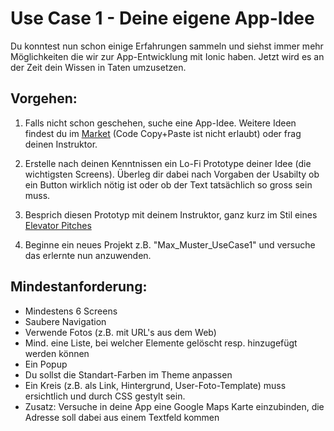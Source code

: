 # Use Case 1 - Deine eigene App-Idee

Du konntest nun schon einige Erfahrungen sammeln und siehst immer mehr Möglichkeiten die wir zur App-Entwicklung mit Ionic haben. Jetzt wird es an der Zeit dein Wissen in Taten umzusetzen.

## Vorgehen:

1. Falls nicht schon geschehen, suche eine App-Idee.  Weitere Ideen findest du im [Market](https://market.ionic.io/) \(Code Copy+Paste ist nicht erlaubt\) oder frag deinen Instruktor.
2. Erstelle nach deinen Kenntnissen ein Lo-Fi Prototype deiner Idee \(die wichtigsten Screens\). Überleg dir dabei nach Vorgaben der Usabilty ob ein Button wirklich nötig ist oder ob der Text tatsächlich so gross sein muss.

3. Besprich diesen Prototyp mit deinem Instruktor, ganz kurz im Stil eines [Elevator Pitches](https://de.wikipedia.org/wiki/Elevator_Pitch)

4. Beginne ein neues Projekt z.B. "Max_Muster_UseCase1" und versuche das erlernte nun anzuwenden.

## Mindestanforderung:

* Mindestens 6 Screens
* Saubere Navigation
* Verwende Fotos \(z.B. mit URL's aus dem Web\)
* Mind. eine Liste, bei welcher Elemente gelöscht resp. hinzugefügt werden können
* Ein Popup 
* Du sollst die Standart-Farben im Theme anpassen
* Ein Kreis \(z.B. als Link, Hintergrund, User-Foto-Template\) muss ersichtlich und durch CSS gestylt sein.
* Zusatz: Versuche in deine App eine Google Maps Karte einzubinden, die Adresse soll dabei aus einem Textfeld kommen



